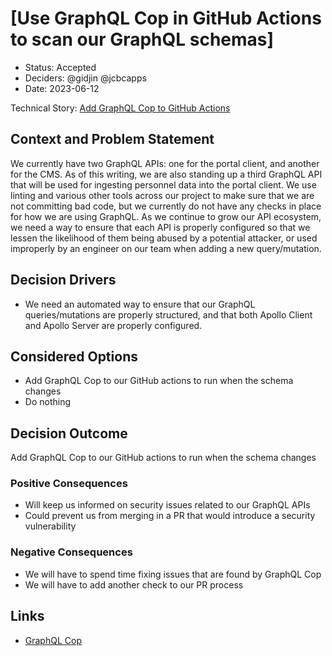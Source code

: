 # [Use GraphQL Cop in GitHub Actions to scan our GraphQL schemas]

- Status: Accepted <!-- optional -->
- Deciders: @gidjin @jcbcapps <!-- optional -->
- Date: 2023-06-12 <!-- optional -->

Technical Story: [Add GraphQL Cop to GitHub Actions](https://app.shortcut.com/orbit-truss/story/2123/add-graphql-cop-to-github-actions) <!-- optional -->

## Context and Problem Statement

We currently have two GraphQL APIs: one for the portal client, and another for the CMS. As of this writing, we are also standing up a third GraphQL API that will be used for ingesting personnel data into the portal client. We use linting and various other tools across our project to make sure that we are not committing bad code, but we currently do not have any checks in place for how we are using GraphQL. As we continue to grow our API ecosystem, we need a way to ensure that each API is properly configured so that we lessen the likelihood of them being abused by a potential attacker, or used improperly by an engineer on our team when adding a new query/mutation.

## Decision Drivers <!-- optional -->

- We need an automated way to ensure that our GraphQL queries/mutations are properly structured, and that both Apollo Client and Apollo Server are properly configured.

## Considered Options

- Add GraphQL Cop to our GitHub actions to run when the schema changes
- Do nothing

## Decision Outcome

Add GraphQL Cop to our GitHub actions to run when the schema changes

### Positive Consequences <!-- optional -->

- Will keep us informed on security issues related to our GraphQL APIs
- Could prevent us from merging in a PR that would introduce a security vulnerability

### Negative Consequences <!-- optional -->

- We will have to spend time fixing issues that are found by GraphQL Cop
- We will have to add another check to our PR process

## Links <!-- optional -->

- [GraphQL Cop](https://github.com/dolevf/graphql-cop/tree/main)

<!-- markdownlint-disable-file MD013 -->
